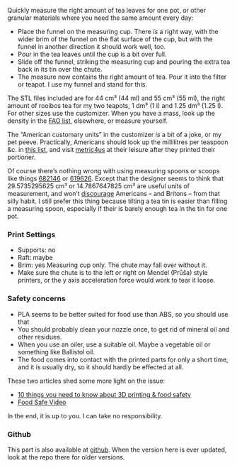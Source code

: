 Quickly measure the right amount of tea leaves for one pot, or other granular materials where you need the same amount every day:

* Place the funnel on the measuring cup. There *is* a right way, with the wider brim of the funnel on the flat surface of the cup, but with the funnel in another direction it should work well, too.
* Pour in the tea leaves until the cup is a bit over full.
* Slide off the funnel, striking the measuring cup and pouring the extra tea back in its tin over the chute.
* The measure now contains the right amount of tea. Pour it into the filter or teapot. I use my funnel and stand for this.


The STL files included are for 44 cm³ (44 ml) and 55 cm³ (55 ml), the
right amount of rooibos tea for my two teapots, 1 dm³ (1 l) and 1.25
dm³ (1.25 l). For other sizes use the customizer.  When you have a mass, look up the density in the [FAO list](http://www.fao.org/docrep/017/ap815e/ap815e.pdf), elsewhere, or measure yourself.

The “American customary units” in the customizer *is* a bit of a joke, or my pet peeve.
Practically, Americans should look up the millilitres per teaspoon &c. in [this list](http://www.jsward.com/cooking/conversion.shtml), and visit [metric4us](http://metric4us.com/) at their leisure after they printed their portioner.

Of course there’s nothing wrong with using measuring spoons or scoops like things [682146](https://www.thingiverse.com/thing:682146) or [619626](https://www.thingiverse.com/thing:619626). Except that the designer seems to think that 29.5735295625 cm³ or 14.7867647825 cm³ are useful units of measurement, and won’t [discourage](http://metric4us.com) Americans – and Britons – from that silly habit. I still prefer this thing because tilting a tea tin is easier than filling a measuring spoon, especially if their is barely enough tea in the tin for one pot.


### Print Settings

* Supports: no
* Raft: maybe
* Brim: yes Measuring cup only. The chute may fall over without it.
* Make sure the chute is to the left or right on Mendel (Průša) style printers, or the y axis acceleration force would work to tear it loose.



### Safety concerns

* PLA seems to be better suited for food use than ABS, so you should use that
* You should probably clean your nozzle once, to get rid of mineral oil and other residues.
* When you use an oiler, use a suitable oil. Maybe a vegetable oil or something like Ballistol oil.
* The food comes into contact with the printed parts for only a short time, and it is usually dry, so it should hardly be effected at all.

These two articles shed some more light on the issue:
* [10 things you need to know about 3D printing & food safety](https://pinshape.com/blog/3d-printing-food-safe/)
* [Food Safe Video](https://joes3dworkbench.blogspot.de/2015/07/food-safe-video.html)

In the end, it is up to you. I can take no responsibility.


### Github

This part is also available at
[github](https://github.com/ospalh/3d-printing/tree/develop/tea-portioner). When
the version here is ever updated, look at the repo there for older
versions.
